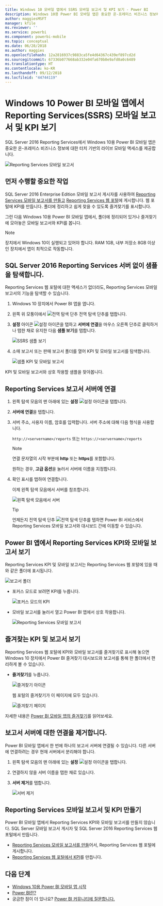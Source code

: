 ```yaml
---
title: Windows 10 모바일 앱에서 SSRS 모바일 보고서 및 KPI 보기 - Power BI
description: Windows 10용 Power BI 모바일 앱은 중요한 온-프레미스 비즈니스 정보에 대한 터치 기반의 라이브 모바일 액세스를 제공합니다.
author: maggiesMSFT
manager: kfile
ms.reviewer: ''
ms.service: powerbi
ms.component: powerbi-mobile
ms.topic: conceptual
ms.date: 06/28/2018
ms.author: maggies
ms.openlocfilehash: 12a2816937c9883ca5fe4d64367c439ef897cd2d
ms.sourcegitcommit: 67336b077668ab332e04fa670b0e9afd0a0c6489
ms.translationtype: HT
ms.contentlocale: ko-KR
ms.lasthandoff: 09/12/2018
ms.locfileid: "44744119"
---
```

# <a name="view-reporting-services-ssrs-mobile-reports-and-kpis-in-the-windows-10-power-bi-mobile-app"></a>Windows 10 Power BI 모바일 앱에서 Reporting Services(SSRS) 모바일 보고서 및 KPI 보기
SQL Server 2016 Reporting Services에서 Windows 10용 Power BI 모바일 앱은 중요한 온-프레미스 비즈니스 정보에 대한 터치 기반의 라이브 모바일 액세스를 제공합니다. 

![Reporting Services 모바일 보고서](././media/mobile-app-windows-10-ssrs-kpis-mobile-reports/power-bi-ssrs-mobile-report.png)

## <a name="first-things-first"></a>먼저 수행할 중요한 작업
SQL Server 2016 Enterprise Edition 모바일 보고서 게시자를 사용하여 [Reporting Services 모바일 보고서를 만들고](https://msdn.microsoft.com/library/mt652547.aspx) [Reporting Services 웹 포털](https://msdn.microsoft.com/library/mt637133.aspx)에 게시합니다. 웹 포털에 KPI를 만듭니다. 폴더에 정리하고 쉽게 찾을 수 있도록 즐겨찾기를 표시합니다. 

그런 다음 Windows 10용 Power BI 모바일 앱에서, 폴더에 정리되어 있거나 즐겨찾기에 모아놓은 모바일 보고서와 KPI를 봅니다. 

> [!NOTE]
> 장치에서 Windows 10이 실행되고 있어야 합니다. RAM 1GB, 내부 저장소 8GB 이상인 장치에서 앱이 최적으로 작동합니다.
> 
> 

## <a name="explore-samples-without-a-sql-server-2016-reporting-services-server"></a>SQL Server 2016 Reporting Services 서버 없이 샘플을 탐색합니다.
Reporting Services 웹 포털에 대한 액세스가 없더라도, Reporting Services 모바일 보고서의 기능을 탐색할 수 있습니다.

1. Windows 10 장치에서 Power BI 앱을 엽니다.
2. 왼쪽 위 모퉁이에서 ![전역 탐색 단추](././media/mobile-app-windows-10-ssrs-kpis-mobile-reports/powerbi_windows10_options_icon.png) 전역 탐색 단추를 탭합니다.
3. **설정** 아이콘 ![설정 아이콘](./././media/mobile-app-windows-10-ssrs-kpis-mobile-reports/power-bi-settings-icon.png)을 탭하고 **서버에 연결**을 마우스 오른쪽 단추로 클릭하거나 탭한 채로 유지한 다음 **샘플 보기**를 탭합니다.
   
   ![SSRS 샘플 보기](./media/mobile-app-windows-10-ssrs-kpis-mobile-reports/power-bi-win10-connect-ssrs-samples.png)
4. 소매 보고서 또는 판매 보고서 폴더를 열어 KPI 및 모바일 보고서를 탐색합니다.
   
   ![샘플 KPI 및 모바일 보고서](./media/mobile-app-windows-10-ssrs-kpis-mobile-reports/power-bi-win10-ssrs-sample-kpis.png)

KPI 및 모바일 보고서와 상호 작용할 샘플을 찾아봅니다.

## <a name="connect-to-a-reporting-services-report-server"></a>Reporting Services 보고서 서버에 연결
1. 왼쪽 탐색 모음의 맨 아래에 있는 **설정** ![설정 아이콘](./././media/mobile-app-windows-10-ssrs-kpis-mobile-reports/power-bi-settings-icon.png)을 탭합니다.
2. **서버에 연결**을 탭합니다.
3. 서버 주소, 사용자 이름, 암호를 입력합니다. 서버 주소에 대해 다음 형식을 사용합니다.
   
     `http://<servername>/reports` 또는   `https://<servername>/reports`
   
   > [!NOTE]
   > 연결 문자열의 시작 부분에 **http** 또는 **https**를 포함합니다.
   > 
   > 
   
    원하는 경우, **고급 옵션**을 눌러서 서버에 이름을 지정합니다.
4. 확인 표시를 탭하여 연결합니다. 
   
   이제 왼쪽 탐색 모음에서 서버를 참조합니다.
   
   ![왼쪽 탐색 모음에서 서버](./media/mobile-app-windows-10-ssrs-kpis-mobile-reports/power-bi-ssrs-mobile-report-server.png)
   
   >[!TIP]
   >언제든지 전역 탐색 단추 ![전역 탐색 단추](././media/mobile-app-windows-10-ssrs-kpis-mobile-reports/powerbi_windows10_options_icon.png)를 탭하면 Power BI 서비스에서 Reporting Services 모바일 보고서와 대시보드 간에 이동할 수 있습니다. 
   > 

## <a name="view-reporting-services-kpis-and-mobile-reports-in-the-power-bi-app"></a>Power BI 앱에서 Reporting Services KPI와 모바일 보고서 보기
Reporting Services KPI 및 모바일 보고서는 Reporting Services 웹 포털에 있을 때와 같은 폴더에 표시됩니다.

![보고서 폴더](./media/mobile-app-windows-10-ssrs-kpis-mobile-reports/power-bi-ssrs-mobile-report-folders.png)

* 포커스 모드로 보려면 KPI를 누릅니다.
  
    ![포커스 모드의 KPI](./media/mobile-app-windows-10-ssrs-kpis-mobile-reports/power-bi-ssrs-mobile-report-kpis.png)
* 모바일 보고서를 눌러서 열고 Power BI 앱에서 상호 작용합니다.
  
    ![Reporting Services 모바일 보고서](././media/mobile-app-windows-10-ssrs-kpis-mobile-reports/power-bi-ssrs-mobile-report.png)

## <a name="view-your-favorite-kpis-and-reports"></a>즐겨찾는 KPI 및 보고서 보기
Reporting Services 웹 포털에 KPI와 모바일 보고서를 즐겨찾기로 표시해 놓으면 Windows 10 장치에서 Power BI 즐겨찾기 대시보드와 보고서를 통해 한 폴더에서 편리하게 볼 수 있습니다.

* **즐겨찾기**를 누릅니다.
  
   ![즐겨찾기 아이콘](./media/mobile-app-windows-10-ssrs-kpis-mobile-reports/power-bi-ssrs-mobile-report-favorite-menu.png)
  
   웹 포털의 즐겨찾기가 이 페이지에 모두 있습니다.
  
   ![즐겨찾기 페이지](./media/mobile-app-windows-10-ssrs-kpis-mobile-reports/power-bi-windows-10-ssrs-favorites.png)

자세한 내용은 [Power BI 모바일 앱의 즐겨찾기](mobile-apps-favorites.md)를 읽어보세요.

## <a name="remove-a-connection-to-a-report-server"></a>보고서 서버에 대한 연결을 제거합니다.
Power BI 모바일 앱에서 한 번에 하나의 보고서 서버에 연결될 수 있습니다. 다른 서버에 연결하려는 경우 현재 서버에서 분리해야 합니다.

1. 왼쪽 탐색 모음의 맨 아래에 있는 **설정** ![설정 아이콘](./././media/mobile-app-windows-10-ssrs-kpis-mobile-reports/power-bi-settings-icon.png)을 탭합니다.
2. 연결하지 않을 서버 이름을 탭한 채로 있습니다.
3. **서버 제거**를 탭합니다.
   
    ![서버 제거](./media/mobile-app-windows-10-ssrs-kpis-mobile-reports/power-bi-windows-10-ssrs-remove-server-menu.png)

## <a name="create-reporting-services-mobile-reports-and-kpis"></a>Reporting Services 모바일 보고서 및 KPI 만들기
Power BI 모바일 앱에서 Reporting Services KPI와 모바일 보고서를 만들지 않습니다. SQL Server 모바일 보고서 게시자 및 SQL Server 2016 Reporting Services 웹 포털에서 만듭니다.

* [Reporting Services 모바일 보고서를 만들](https://msdn.microsoft.com/library/mt652547.aspx)어서, Reporting Services 웹 포털에 게시합니다.
* [Reporting Services 웹 포털에서 KPI](https://msdn.microsoft.com/library/mt683632.aspx)를 만듭니다.

## <a name="next-steps"></a>다음 단계
* [Windows 10용 Power BI 모바일 앱 시작](mobile-windows-10-phone-app-get-started.md)  
* [Power BI란?](../../power-bi-overview.md)  
* 궁금한 점이 더 있나요? [Power BI 커뮤니티에 질문합니다.](http://community.powerbi.com/)

